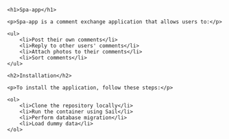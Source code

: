 <body>

    <h1>Spa-app</h1>

    <p>Spa-app is a comment exchange application that allows users to:</p>

    <ul>
        <li>Post their own comments</li>
        <li>Reply to other users' comments</li>
        <li>Attach photos to their comments</li>
        <li>Sort comments</li>
    </ul>

    <h2>Installation</h2>

    <p>To install the application, follow these steps:</p>

    <ol>
        <li>Clone the repository locally</li>
        <li>Run the container using Sail</li>
        <li>Perform database migration</li>
        <li>Load dummy data</li>
    </ol>

</body>
